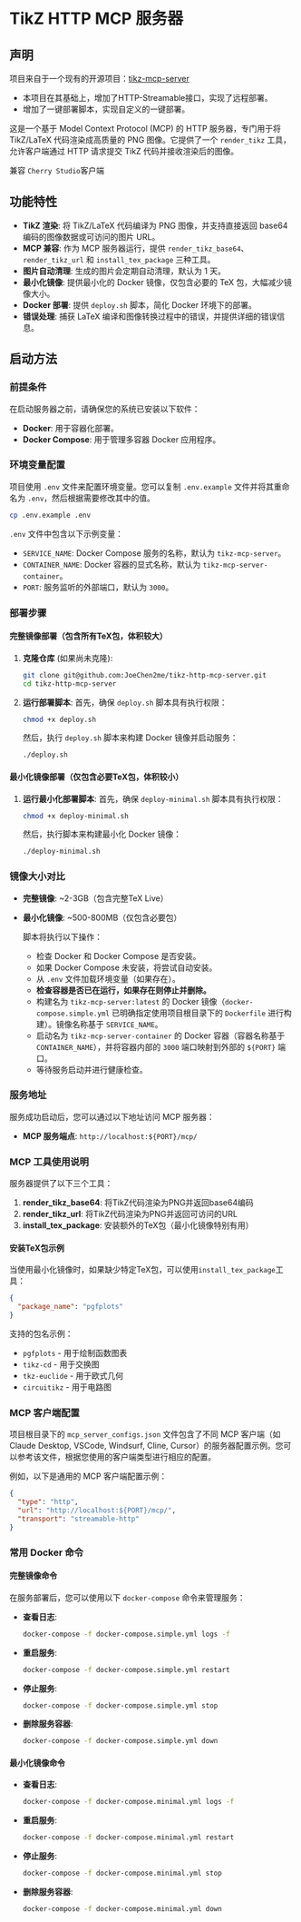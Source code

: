 # TikZ HTTP MCP 服务器

## 声明  
项目来自于一个现有的开源项目：[tikz-mcp-server](https://github.com/ChaNg1o1/tikz-mcp-server)  
- 本项目在其基础上，增加了HTTP-Streamable接口，实现了远程部署。  
- 增加了一键部署脚本，实现自定义的一键部署。

这是一个基于 Model Context Protocol (MCP) 的 HTTP 服务器，专门用于将 TikZ/LaTeX 代码渲染成高质量的 PNG 图像。它提供了一个 `render_tikz` 工具，允许客户端通过 HTTP 请求提交 TikZ 代码并接收渲染后的图像。  

兼容 `Cherry Studio`客户端


## 功能特性

*   **TikZ 渲染**: 将 TikZ/LaTeX 代码编译为 PNG 图像，并支持直接返回 base64 编码的图像数据或可访问的图片 URL。
*   **MCP 兼容**: 作为 MCP 服务器运行，提供 `render_tikz_base64`、`render_tikz_url` 和 `install_tex_package` 三种工具。
*   **图片自动清理**: 生成的图片会定期自动清理，默认为 1 天。
*   **最小化镜像**: 提供最小化的 Docker 镜像，仅包含必要的 TeX 包，大幅减少镜像大小。
*   **Docker 部署**: 提供 `deploy.sh` 脚本，简化 Docker 环境下的部署。
*   **错误处理**: 捕获 LaTeX 编译和图像转换过程中的错误，并提供详细的错误信息。


## 启动方法

### 前提条件

在启动服务器之前，请确保您的系统已安装以下软件：

*   **Docker**: 用于容器化部署。
*   **Docker Compose**: 用于管理多容器 Docker 应用程序。

### 环境变量配置

项目使用 `.env` 文件来配置环境变量。您可以复制 `.env.example` 文件并将其重命名为 `.env`，然后根据需要修改其中的值。

```bash
cp .env.example .env
```

`.env` 文件中包含以下示例变量：

*   `SERVICE_NAME`: Docker Compose 服务的名称，默认为 `tikz-mcp-server`。
*   `CONTAINER_NAME`: Docker 容器的显式名称，默认为 `tikz-mcp-server-container`。
*   `PORT`: 服务监听的外部端口，默认为 `3000`。

### 部署步骤

#### 完整镜像部署（包含所有TeX包，体积较大）

1.  **克隆仓库** (如果尚未克隆):
    ```bash
    git clone git@github.com:JoeChen2me/tikz-http-mcp-server.git
    cd tikz-http-mcp-server
    ```

2.  **运行部署脚本**:
    首先，确保 `deploy.sh` 脚本具有执行权限：
    ```bash
    chmod +x deploy.sh
    ```
    然后，执行 `deploy.sh` 脚本来构建 Docker 镜像并启动服务：

    ```bash
    ./deploy.sh
    ```

#### 最小化镜像部署（仅包含必要TeX包，体积较小）

1.  **运行最小化部署脚本**:
    首先，确保 `deploy-minimal.sh` 脚本具有执行权限：
    ```bash
    chmod +x deploy-minimal.sh
    ```
    然后，执行脚本来构建最小化 Docker 镜像：

    ```bash
    ./deploy-minimal.sh
    ```

### 镜像大小对比
- **完整镜像**: ~2-3GB（包含完整TeX Live）
- **最小化镜像**: ~500-800MB（仅包含必要包）

    脚本将执行以下操作：
    *   检查 Docker 和 Docker Compose 是否安装。
    *   如果 Docker Compose 未安装，将尝试自动安装。
    *   从 `.env` 文件加载环境变量（如果存在）。
    *   **检查容器是否已在运行，如果存在则停止并删除。**
    *   构建名为 `tikz-mcp-server:latest` 的 Docker 镜像（`docker-compose.simple.yml` 已明确指定使用项目根目录下的 `Dockerfile` 进行构建）。镜像名称基于 `SERVICE_NAME`。
    *   启动名为 `tikz-mcp-server-container` 的 Docker 容器（容器名称基于 `CONTAINER_NAME`），并将容器内部的 `3000` 端口映射到外部的 `${PORT}` 端口。
    *   等待服务启动并进行健康检查。

### 服务地址

服务成功启动后，您可以通过以下地址访问 MCP 服务器：

*   **MCP 服务端点**: `http://localhost:${PORT}/mcp/`

### MCP 工具使用说明

服务器提供了以下三个工具：

1. **render_tikz_base64**: 将TikZ代码渲染为PNG并返回base64编码
2. **render_tikz_url**: 将TikZ代码渲染为PNG并返回可访问的URL
3. **install_tex_package**: 安装额外的TeX包（最小化镜像特别有用）

#### 安装TeX包示例
当使用最小化镜像时，如果缺少特定TeX包，可以使用`install_tex_package`工具：

```json
{
  "package_name": "pgfplots"
}
```

支持的包名示例：
- `pgfplots` - 用于绘制函数图表
- `tikz-cd` - 用于交换图
- `tkz-euclide` - 用于欧式几何
- `circuitikz` - 用于电路图

### MCP 客户端配置

项目根目录下的 `mcp_server_configs.json` 文件包含了不同 MCP 客户端（如 Claude Desktop, VSCode, Windsurf, Cline, Cursor）的服务器配置示例。您可以参考该文件，根据您使用的客户端类型进行相应的配置。

例如，以下是通用的 MCP 客户端配置示例：

```json
{
  "type": "http",
  "url": "http://localhost:${PORT}/mcp/",
  "transport": "streamable-http"
}
```

### 常用 Docker 命令

#### 完整镜像命令
在服务部署后，您可以使用以下 `docker-compose` 命令来管理服务：

*   **查看日志**:
    ```bash
    docker-compose -f docker-compose.simple.yml logs -f
    ```
*   **重启服务**:
    ```bash
    docker-compose -f docker-compose.simple.yml restart
    ```
*   **停止服务**:
    ```bash
    docker-compose -f docker-compose.simple.yml stop
    ```
*   **删除服务容器**:
    ```bash
    docker-compose -f docker-compose.simple.yml down
    ```

#### 最小化镜像命令
*   **查看日志**:
    ```bash
    docker-compose -f docker-compose.minimal.yml logs -f
    ```
*   **重启服务**:
    ```bash
    docker-compose -f docker-compose.minimal.yml restart
    ```
*   **停止服务**:
    ```bash
    docker-compose -f docker-compose.minimal.yml stop
    ```
*   **删除服务容器**:
    ```bash
    docker-compose -f docker-compose.minimal.yml down
    ```
